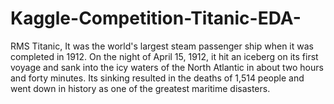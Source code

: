 # Kaggle-Competition-Titanic-EDA-
RMS Titanic, It was the world's largest steam passenger ship when it was completed in 1912. On the night of April 15, 1912, it hit an iceberg on its first voyage and sank into the icy waters of the North Atlantic in about two hours and forty minutes. Its sinking resulted in the deaths of 1,514 people and went down in history as one of the greatest maritime disasters.
